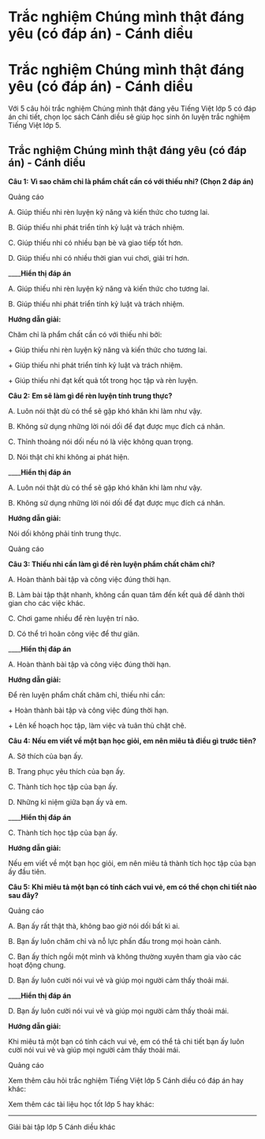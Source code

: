 # Trắc nghiệm Chúng mình thật đáng yêu (có đáp án) - Cánh diều

# Trắc nghiệm Chúng mình thật đáng yêu (có đáp án) - Cánh diều

Với 5 câu hỏi trắc nghiệm Chúng mình thật đáng yêu Tiếng Việt lớp 5 có đáp án chi tiết, chọn lọc sách Cánh diều sẽ giúp học sinh ôn luyện trắc nghiệm Tiếng Việt lớp 5.

## Trắc nghiệm Chúng mình thật đáng yêu (có đáp án) - Cánh diều

**Câu 1:** **Vì sao chăm chỉ là phẩm chất cần có với thiếu nhi? (Chọn 2 đáp án)**

Quảng cáo

A. Giúp thiếu nhi rèn luyện kỹ năng và kiến thức cho tương lai.

B. Giúp thiếu nhi phát triển tính kỷ luật và trách nhiệm.

C. Giúp thiếu nhi có nhiều bạn bè và giao tiếp tốt hơn.

D. Giúp thiếu nhi có nhiều thời gian vui chơi, giải trí hơn.

____**Hiển thị đáp án**

A. Giúp thiếu nhi rèn luyện kỹ năng và kiến thức cho tương lai.

B. Giúp thiếu nhi phát triển tính kỷ luật và trách nhiệm.

**Hướng dẫn giải:**

Chăm chỉ là phẩm chất cần có với thiếu nhi bởi: 

\+ Giúp thiếu nhi rèn luyện kỹ năng và kiến thức cho tương lai.

\+ Giúp thiếu nhi phát triển tính kỷ luật và trách nhiệm.

\+ Giúp thiếu nhi đạt kết quả tốt trong học tập và rèn luyện.

**Câu 2:** **Em sẽ làm gì để rèn luyện tính trung thực?**

A. Luôn nói thật dù có thể sẽ gặp khó khăn khi làm như vậy.

B. Không sử dụng những lời nói dối để đạt được mục đích cá nhân.

C. Thỉnh thoảng nói dối nếu nó là việc không quan trọng.

D. Nói thật chỉ khi không ai phát hiện.

____**Hiển thị đáp án**

A. Luôn nói thật dù có thể sẽ gặp khó khăn khi làm như vậy.

B. Không sử dụng những lời nói dối để đạt được mục đích cá nhân.

**Hướng dẫn giải:**

Nói dối không phải tính trung thực. 

Quảng cáo

**Câu 3: Thiếu nhi cần làm gì để rèn luyện phẩm chất chăm chỉ?**

A. Hoàn thành bài tập và công việc đúng thời hạn.

B. Làm bài tập thật nhanh, không cần quan tâm đến kết quả để dành thời gian cho các việc khác.

C. Chơi game nhiều để rèn luyện trí não.

D. Có thể trì hoãn công việc để thư giãn.

____**Hiển thị đáp án**

A. Hoàn thành bài tập và công việc đúng thời hạn.

**Hướng dẫn giải:**

Để rèn luyện phẩm chất chăm chỉ, thiếu nhi cần: 

\+ Hoàn thành bài tập và công việc đúng thời hạn.

\+ Lên kế hoạch học tập, làm việc và tuân thủ chặt chẽ.

**Câu 4:** **Nếu em viết về một bạn học giỏi, em nên miêu tả điều gì trước tiên?**

A. Sở thích của bạn ấy.

B. Trang phục yêu thích của bạn ấy.

C. Thành tích học tập của bạn ấy.

D. Những kỉ niệm giữa bạn ấy và em.

____**Hiển thị đáp án**

C. Thành tích học tập của bạn ấy.

**Hướng dẫn giải:**

Nếu em viết về một bạn học giỏi, em nên miêu tả thành tích học tập của bạn ấy đầu tiên. 

**Câu 5:** **Khi miêu tả một bạn có tính cách vui vẻ, em có thể chọn chi tiết nào sau đây?**

Quảng cáo

A. Bạn ấy rất thật thà, không bao giờ nói dối bất kì ai.

B. Bạn ấy luôn chăm chỉ và nỗ lực phấn đấu trong mọi hoàn cảnh.

C. Bạn ấy thích ngồi một mình và không thường xuyên tham gia vào các hoạt động chung.

D. Bạn ấy luôn cười nói vui vẻ và giúp mọi người cảm thấy thoải mái.

____**Hiển thị đáp án**

D. Bạn ấy luôn cười nói vui vẻ và giúp mọi người cảm thấy thoải mái.

**Hướng dẫn giải:**

Khi miêu tả một bạn có tính cách vui vẻ, em có thể tả chi tiết bạn ấy luôn cười nói vui vẻ và giúp mọi người cảm thấy thoải mái.

Quảng cáo

Xem thêm câu hỏi trắc nghiệm Tiếng Việt lớp 5 Cánh diều có đáp án hay khác:

Xem thêm các tài liệu học tốt lớp 5 hay khác:

* * *

Giải bài tập lớp 5 Cánh diều khác
